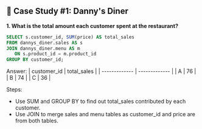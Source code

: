 ## 🍜 Case Study #1: Danny's Diner

**1. What is the total amount each customer spent at the restaurant?**
``` sql
SELECT s.customer_id, SUM(price) AS total_sales
FROM dannys_diner.sales AS s
JOIN dannys_diner.menu AS m
   ON s.product_id = m.product_id
GROUP BY customer_id; 
```

Answer:
| customer_id	  | total_sales |
| ------------- | ------------- |
| A  | 76  |
| B  | 74  |
| C  | 36  |

Steps:
- Use SUM and GROUP BY to find out total_sales contributed by each customer.
- Use JOIN to merge sales and menu tables as customer_id and price are from both tables.
